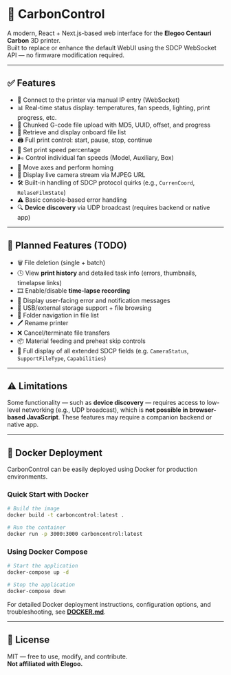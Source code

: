 # 🚀 CarbonControl

A modern, React + Next.js-based web interface for the **Elegoo Centauri Carbon** 3D printer.  
Built to replace or enhance the default WebUI using the SDCP WebSocket API — no firmware modification required.

---

## ✅ Features

- 🔌 Connect to the printer via manual IP entry (WebSocket)
- 📊 Real-time status display: temperatures, fan speeds, lighting, print progress, etc.
- 📁 Chunked G-code file upload with MD5, UUID, offset, and progress
- 📂 Retrieve and display onboard file list
- 🖨️ Full print control: start, pause, stop, continue
- 🚀 Set print speed percentage
- 🌬️ Control individual fan speeds (Model, Auxiliary, Box)
- 🎯 Move axes and perform homing
- 🎥 Display live camera stream via MJPEG URL
- 🛠️ Built-in handling of SDCP protocol quirks (e.g., `CurrenCoord`, `RelaseFilmState`)
- ⚠️ Basic console-based error handling
- 🔍 **Device discovery** via UDP broadcast (requires backend or native app)

---

## 🧪 Planned Features (TODO)


- 🗑️ File deletion (single + batch)
- 🕓 View **print history** and detailed task info (errors, thumbnails, timelapse links)
- 🎞️ Enable/disable **time-lapse recording**
- 💬 Display user-facing error and notification messages
- 💾 USB/external storage support + file browsing
- 📁 Folder navigation in file list
- 🖊️ Rename printer
- ❌ Cancel/terminate file transfers
- 📦 Material feeding and preheat skip controls
- 🧩 Full display of all extended SDCP fields (e.g. `CameraStatus`, `SupportFileType`, `Capabilities`)

---

## ⚠️ Limitations

Some functionality — such as **device discovery** — requires access to low-level networking (e.g., UDP broadcast), which is **not possible in browser-based JavaScript**. These features may require a companion backend or native app.

---

## 🐳 Docker Deployment

CarbonControl can be easily deployed using Docker for production environments.

### Quick Start with Docker

```bash
# Build the image
docker build -t carboncontrol:latest .

# Run the container
docker run -p 3000:3000 carboncontrol:latest
```

### Using Docker Compose

```bash
# Start the application
docker-compose up -d

# Stop the application
docker-compose down
```

For detailed Docker deployment instructions, configuration options, and troubleshooting, see **[DOCKER.md](DOCKER.md)**.

---

## 📄 License

MIT — free to use, modify, and contribute.  
**Not affiliated with Elegoo.**
